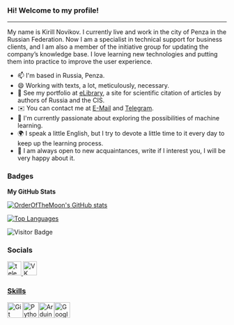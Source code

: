 ### Hi! Welcome to my profile!
------------------------------

My name is Kirill Novikov. I currently live and work in the city of Penza in the Russian Federation. Now I am a specialist in technical support for business clients, and I am also a member of the initiative group for updating the company’s knowledge base. I love learning new technologies and putting them into practice to improve the user experience.
* 📫 I'm based in Russia, Penza.
* 😄 Working with texts, a lot, meticulously, necessary.
* 🌱 See my portfolio at [eLibrary](https://www.elibrary.ru/author_items.asp?authorid=1040607&pubrole=100&show_refs=1&show_option=0), a site for scientific citation of articles by authors of Russia and the CIS.
* ✉️ You can contact me at [E-Mail](mailto:kirill1novikov1@gmail.com) and [Telegram](https://t.me/OrderOfTheMoon).
* 🧠 I'm currently passionate about exploring the possibilities of machine learning.
* 🌍 I speak a little English, but I try to devote a little time to it every day to keep up the learning process.
* 🔭 I am always open to new acquaintances, write if I interest you, I will be very happy about it.
### Badges

<b>My GitHub Stats</b>

<a href="http://www.github.com/OrderOfTheMoon"><img src="https://github-readme-stats.vercel.app/api?username=OrderOfTheMoon&show_icons=true&hide=&count_private=true&title_color=0891b2&text_color=ffffff&icon_color=ef4444&bg_color=171717&hide_border=true&show_icons=true" alt="OrderOfTheMoon's GitHub stats" /></a>

<a href="https://github.com/OrderOfTheMoon" align="left"><img src="https://github-readme-stats.vercel.app/api/top-langs/?username=OrderOfTheMoon&langs_count=10&title_color=0891b2&text_color=ffffff&icon_color=ef4444&bg_color=171717&hide_border=true&locale=en&custom_title=Top%20%Languages" alt="Top Languages" /></a>

![Visitor Badge](https://visitor-badge.laobi.icu/badge?page_id=OrderOfTheMoon)

### Socials
<p align="left"> <a href="https://t.me/OrderOfTheMoon" target="_blank"> <img src="https://cdn-icons-png.flaticon.com/512/2111/2111646.png" width="32" height="32" alt="telegram group" /><a href="https://vk.com/orderofthemoon" target="_blank"> <img src="https://cdn-icons-png.flaticon.com/512/145/145813.png" width="32" height="32" alt="VK Badge"/>

### Skills
<p align="left"> 
<a href="https://git-scm.com/" target="_blank" rel="noreferrer"><img src="https://raw.githubusercontent.com/danielcranney/readme-generator/main/public/icons/skills/git-colored.svg" width="36" height="36" alt="Git" /></a><a href="https://www.python.org/" target="_blank" rel="noreferrer"><img src="https://raw.githubusercontent.com/danielcranney/readme-generator/main/public/icons/skills/python-colored.svg" width="36" height="36" alt="Python" /></a><a href="https://store.arduino.cc/?gclid=Cj0KCQjw2eilBhCCARIsAG0Pf8uueBifykWcsSS4LPESeGQfxGVKJYnzV7bz471XfknQJy_1VINVWM8aAkLtEALw_wcB" target="_blank" rel="noreferrer"><img src="https://raw.githubusercontent.com/danielcranney/readme-generator/main/public/icons/skills/arduino-colored.svg" width="36" height="36" alt="Arduino" /><a href="https://cloud.google.com/" target="_blank" rel="noreferrer"><img src="https://raw.githubusercontent.com/danielcranney/readme-generator/main/public/icons/skills/googlecloud-colored.svg" width="36" height="36" alt="Google Cloud" /></a>
</p>

<!--
**OrderOfTheMoon/OrderOfTheMoon** is a ✨ _special_ ✨ repository because its `README.md` (this file) appears on your GitHub profile.

Here are some ideas to get you started:

- 🔭 I’m currently working on ...
- 🌱 I’m currently learning ...
- 👯 I’m looking to collaborate on ...
- 🤔 I’m looking for help with ...
- 💬 Ask me about ...
- 📫 How to reach me: ...
- 😄 Pronouns: ...
- ⚡ Fun fact: ...
-->
